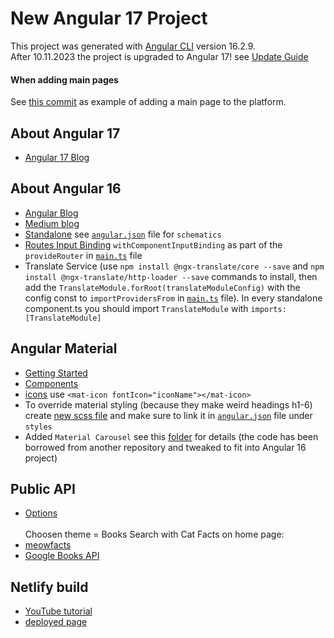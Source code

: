 # New Angular 17 Project

This project was generated with [Angular CLI](https://github.com/angular/angular-cli) version 16.2.9. <br>
After 10.11.2023 the project is upgraded to Angular 17! see [Update Guide](https://update.angular.io/?l=3&v=16.0-17.0)

#### When adding main pages
See [this commit](https://github.com/Sara-pixie/new-angular-project/commit/b5d17be7fa59c1565cea739c6b29772fb94b2d50) as example of adding a main page to the platform.

## About Angular 17
- [Angular 17 Blog](https://blog.angular.io/introducing-angular-v17-4d7033312e4b)

## About Angular 16
- [Angular Blog](https://blog.angular.io/angular-v16-is-here-4d7a28ec680d)
- [Medium blog](https://medium.com/@evincedevelop/whats-new-in-angular-16-a-deep-dive-into-the-latest-features-5985d477003c)
- [Standalone](https://angular.io/guide/standalone-migration) see [`angular.json`](https://github.com/Sara-pixie/new-angular-project/blob/master/angular.json) file for `schematics`
- [Routes Input Binding](https://angular.io/api/router/withComponentInputBinding) `withComponentInputBinding` as part of the `provideRouter` in [`main.ts`](https://github.com/Sara-pixie/new-angular-project/blob/master/src/main.ts) file
- Translate Service (use `npm install @ngx-translate/core --save` and `npm install @ngx-translate/http-loader --save` commands to install, then add the `TranslateModule.forRoot(translateModuleConfig)` with the config const to `importProvidersFrom` in [`main.ts`](https://github.com/Sara-pixie/new-angular-project/blob/master/src/main.ts) file). In every standalone component.ts you should import `TranslateModule` with `imports: [TranslateModule]`

## Angular Material
- [Getting Started](https://material.angular.io/guide/getting-started)
- [Components](https://material.angular.io/components/categories)
- [icons](https://fonts.google.com/icons) use `<mat-icon fontIcon="iconName"></mat-icon>`
- To override material styling (because they make weird headings h1-6) create [new scss file](https://github.com/Sara-pixie/new-angular-project/blob/master/src/theme.scss) and make sure to link it in [`angular.json`](https://github.com/Sara-pixie/new-angular-project/blob/master/angular.json) file under `styles`
- Added `Material Carousel` see this [folder](https://github.com/Sara-pixie/new-angular-project/tree/master/src/app/components/carousel) for details (the code has been borrowed from another repository and tweaked to fit into Angular 16 project)

## Public API
- [Options](https://github.com/public-apis/public-apis)
<br><br>Choosen theme = Books Search with Cat Facts on home page:
- [meowfacts](https://github.com/wh-iterabb-it/meowfacts)
- [Google Books API](https://developers.google.com/books/docs/v1/reference/volumes)

## Netlify build
- [YouTube tutorial](https://www.youtube.com/watch?v=4992d7KQz0k)
- [deployed page](https://master--peppy-eclair-b9d0b2.netlify.app/)
